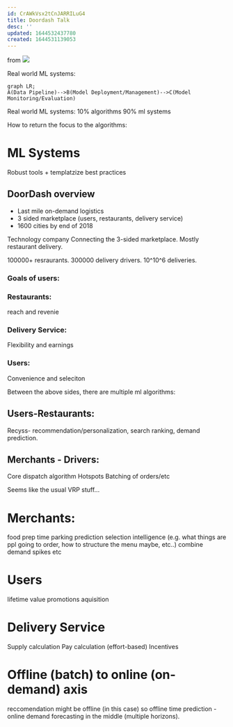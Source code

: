 ```yaml
---
id: CrAWkVsx2tCnJARRILuG4
title: Doordash Talk
desc: ''
updated: 1644532437780
created: 1644531139053
---
```


from ![](https://www.youtube.com/watch?v=sEZsIUBIhNk&list=PLmGsNPZGeM5D8fgr2scwe8wZih4SYB7Vt&ab_channel=InfoQ)

Real world ML systems:
```mermaid
graph LR;
A(Data Pipeline)-->B(Model Deployment/Management)-->C(Model Monitoring/Evaluation)
```
Real world ML systems:
10% algorithms
90% ml systems

How to return the focus to the algorithms:
# ML Systems
Robust tools + templatzize best practices

## DoorDash overview
* Last mile on-demand logistics
* 3 sided marketplace (users, restaurants, delivery service)
* 1600 cities by end of 2018

Technology company
Connecting the 3-sided marketplace.
Mostly restaurant delivery.

100000+ resraurants.
300000 delivery drivers.
10^10^6 deliveries.
### Goals of users:

### Restaurants:
reach and revenie

### Delivery Service:
Flexibility and earnings

### Users:
Convenience and seleciton

Between the above sides, there are multiple ml algorithms:

## Users-Restaurants:
Recyss- recommendation/personalization, search ranking, demand prediction.

## Merchants - Drivers:

Core dispatch algorithm
Hotspots
Batching of orders/etc

Seems like the usual VRP stuff...


# Merchants:

food prep time
parking prediction
selection intelligence (e.g. what things are ppl going to order, how to structure the menu maybe, etc..)
combine demand spikes etc


# Users
lifetime value
promotions
aquisition

# Delivery Service

Supply calculation 
Pay calculation (effort-based)
Incentives


# Offline (batch) to online (on-demand) axis

reccomendation might be offline (in this case) so offline
time prediction -online
demand forecasting in the middle (multiple horizons).

